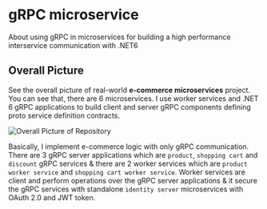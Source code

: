 # gRPC microservice

About using gRPC in microservices for building a high performance interservice communication with .NET6

## Overall Picture
See the overall picture of real-world **e-commerce microservices** project. You can see that, there are 6 microservices.
I use worker services and .NET 6 gRPC applications to build client and server gRPC components defining proto service definition contracts.

![Overall Picture of Repository](https://user-images.githubusercontent.com/1147445/98652230-5f66ee80-234c-11eb-9201-8b291b331c9f.png)

Basically, I implement e-commerce logic with only gRPC communication. There are 3 gRPC server applications which are `product`, `shopping cart` and `discount` gRPC services & there are 2 worker services which are `product worker service` and `shopping cart worker service`. Worker services are client and perform operations over the gRPC server applications & it secure the gRPC services with standalone `identity server` microservices with OAuth 2.0 and JWT token.
